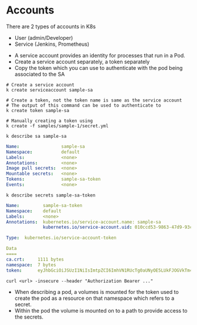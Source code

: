 # Accounts

There are 2 types of accounts in K8s

- User (admin/Developer)
- Service (Jenkins, Prometheus)

* A service account provides an identity for processes that run in a Pod.
* Create a service account separately, a token separately
* Copy the token which you can use to authenticate with the pod being associated to the SA


```shell
# Create a service account
k create serviceaccount sample-sa

# Create a token, not the token name is same as the service account
# The output of this command can be used to authenticate to 
k create token sample-sa

# Manually creating a token using 
k create -f samples/sample-1/secret.yml

k describe sa sample-sa
```

```yaml
Name:                sample-sa
Namespace:           default
Labels:              <none>
Annotations:         <none>
Image pull secrets:  <none>
Mountable secrets:   <none>
Tokens:              sample-sa-token
Events:              <none>
```

```shell
k describe secrets sample-sa-token
```

```yaml
Name:         sample-sa-token
Namespace:    default
Labels:       <none>
Annotations:  kubernetes.io/service-account.name: sample-sa
              kubernetes.io/service-account.uid: 010ccd53-9863-47d9-93c5-7ffb6f3896df

Type:  kubernetes.io/service-account-token

Data
====
ca.crt:     1111 bytes
namespace:  7 bytes
token:      eyJhbGciOiJSUzI1NiIsImtpZCI6ImhVN1RUcTg0aUNyOE5LUkFJOGVkTm4tdlNiN0pWWU83dktWdnlDVlA3cDAifQ.eyJpc3MiOiJrdWJlcm5ldGVzL3NlcnZpY2VhY2NvdW50Iiwia3ViZXJuZXRlcy5pby9zZXJ2aWNlYWNjb3VudC9uYW1lc3BhY2UiOiJkZWZhdWx0Iiwia3ViZXJuZXRlcy5pby9zZXJ2aWNlYWNjb3VudC9zZWNyZXQubmFtZSI6InNhbXBsZS1zYS10b2tlbiIsImt1YmVybmV0ZXMuaW8vc2VydmljZWFjY291bnQvc2VydmljZS1hY2NvdW50Lm5hbWUiOiJzYW1wbGUtc2EiLCJrdWJlcm5ldGVzLmlvL3NlcnZpY2VhY2NvdW50L3NlcnZpY2UtYWNjb3VudC51aWQiOiIwMTBjY2Q1My05ODYzLTQ3ZDktOTNjNS03ZmZiNmYzODk2ZGYiLCJzdWIiOiJzeXN0ZW06c2VydmljZWFjY291bnQ6ZGVmYXVsdDpzYW1wbGUtc2EifQ.rvpVsRmrkcq6KODDREK8p_c3Ify-JKWZqhraCkOZcGoHZmfnGAChz0XMXsICgzJmPQ8m9r6t1YZSmu478BNRc6lPKY0i3sQM691VipmulmkyAuT0JLzAtjxfqkfRL90dOiZe0BuPYNZeU09z9aHeYx_XFP7f6x9_ImFvCYGy9EWOY_T9xCJ_MMMlvWizbU74TEcjcS1ueOwpUZaJL_MdQU4crr7fBOJ-FW9m8jeE-xBBU6-2ANe43ijauvNtER8ATBoa0f7yInGLLH5O_Uw6hSCNaR4lrVEJJ7c5fnzR5WuBqzeHoe9CqTEbBSdCgzOvsDY7ipDwEPucKPu40qV_Tg
```

```shell
curl <url> -insecure --header "Authorization Bearer ..."
```

* When describing a pod, a volumes is mounted for the token used to create the pod as a resource on that namespace  which refers to a secret.
* Within the pod the volume is mounted on to a path to provide access to the secrets.